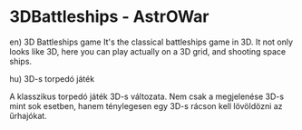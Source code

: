 3DBattleships - AstrOWar
=============

en)
3D Battleships game
It's the classical battleships game in 3D. It not only looks like 3D, here you can play actually on a 3D grid, and shooting space ships.

hu)
3D-s torpedó játék

A klasszikus torpedó játék 3D-s változata. Nem csak a megjelenése 3D-s mint sok esetben, hanem ténylegesen egy 3D-s rácson kell lövöldözni az űrhajókat.
